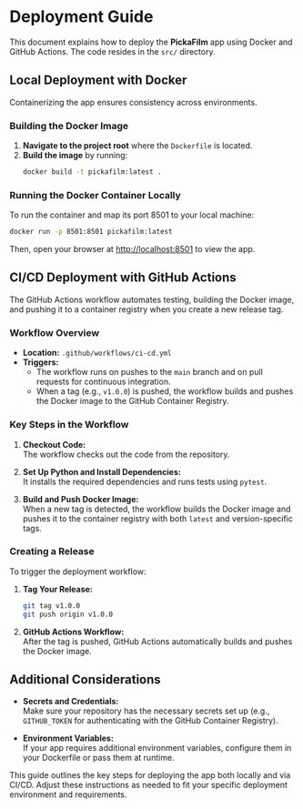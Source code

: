 # Deployment Guide

This document explains how to deploy the **PickaFilm** app using Docker and GitHub Actions. The code resides in the `src/` directory.

## Local Deployment with Docker

Containerizing the app ensures consistency across environments.

### Building the Docker Image

1. **Navigate to the project root** where the `Dockerfile` is located.
2. **Build the image** by running:
   ```bash
   docker build -t pickafilm:latest .
   ```

### Running the Docker Container Locally

To run the container and map its port 8501 to your local machine:

```bash
docker run -p 8501:8501 pickafilm:latest
```

Then, open your browser at [http://localhost:8501](http://localhost:8501) to view the app.

## CI/CD Deployment with GitHub Actions

The GitHub Actions workflow automates testing, building the Docker image, and pushing it to a container registry when you create a new release tag.

### Workflow Overview

- **Location:** `.github/workflows/ci-cd.yml`
- **Triggers:**
  - The workflow runs on pushes to the `main` branch and on pull requests for continuous integration.
  - When a tag (e.g., `v1.0.0`) is pushed, the workflow builds and pushes the Docker image to the GitHub Container Registry.

### Key Steps in the Workflow

1. **Checkout Code:**  
   The workflow checks out the code from the repository.

2. **Set Up Python and Install Dependencies:**  
   It installs the required dependencies and runs tests using `pytest`.

3. **Build and Push Docker Image:**  
   When a new tag is detected, the workflow builds the Docker image and pushes it to the container registry with both `latest` and version-specific tags.

### Creating a Release

To trigger the deployment workflow:

1. **Tag Your Release:**

   ```bash
   git tag v1.0.0
   git push origin v1.0.0
   ```

2. **GitHub Actions Workflow:**  
   After the tag is pushed, GitHub Actions automatically builds and pushes the Docker image.

## Additional Considerations

- **Secrets and Credentials:**  
  Make sure your repository has the necessary secrets set up (e.g., `GITHUB_TOKEN` for authenticating with the GitHub Container Registry).

- **Environment Variables:**  
  If your app requires additional environment variables, configure them in your Dockerfile or pass them at runtime.

This guide outlines the key steps for deploying the app both locally and via CI/CD. Adjust these instructions as needed to fit your specific deployment environment and requirements.
